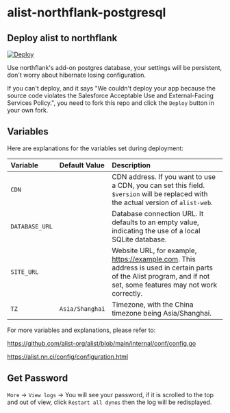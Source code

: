 # alist-northflank-postgresql


## Deploy alist to northflank
[![Deploy](https://www.herokucdn.com/deploy/button.svg)](https://heroku.com/deploy?template=https://github.com/dreamoeu/alist-northflank-postgres)

Use northflank's add-on postgres database, your settings will be persistent, don't worry about hibernate losing configuration.

If you can't deploy, and it says "We couldn't deploy your app because the source code violates the Salesforce Acceptable Use and External-Facing Services Policy.", you need to fork this repo and click the `Deploy` button in your own fork.

## Variables

Here are explanations for the variables set during deployment:

| Variable | Default Value | Description |
| :--- | :--- | :--- |
| `CDN` | | CDN address. If you want to use a CDN, you can set this field. `$version` will be replaced with the actual version of `alist-web`. |
| `DATABASE_URL` | | Database connection URL. It defaults to an empty value, indicating the use of a local SQLite database. |
| `SITE_URL` | | Website URL, for example, https://example.com. This address is used in certain parts of the Alist program, and if not set, some features may not work correctly. |
| `TZ` | `Asia/Shanghai` | Timezone, with the China timezone being Asia/Shanghai. |

For more variables and explanations, please refer to:

https://github.com/alist-org/alist/blob/main/internal/conf/config.go

https://alist.nn.ci/config/configuration.html

## Get Password
`More` -> `View logs` -> You will see your password, if it is scrolled to the top and out of view, click `Restart all dynos` then the log will be redisplayed.
